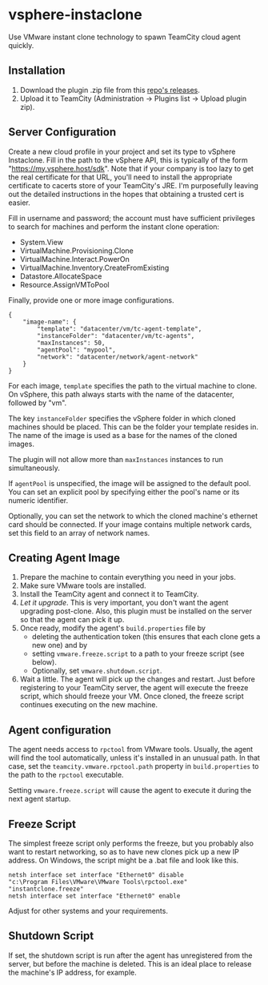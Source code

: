 # vsphere-instaclone

Use VMware instant clone technology to spawn TeamCity cloud agent quickly.

## Installation

1. Download the plugin .zip file from this [repo's releases](https://github.com/avast/vsphere-instaclone/releases).
2. Upload it to TeamCity (Administration -> Plugins list -> Upload plugin zip).

## Server Configuration

Create a new cloud profile in your project and set its type to vSphere Instaclone.
Fill in the path to the vSphere API, this is typically of the form "https://my.vsphere.host/sdk".
Note that if your company is too lazy to get the real certificate for that URL,
you'll need to install the appropriate certificate to cacerts store
of your TeamCity's JRE. I'm purposefully leaving out the detailed instructions
in the hopes that obtaining a trusted cert is easier.

Fill in username and password; the account must have sufficient privileges
to search for machines and perform the instant clone operation:

* System.View
* VirtualMachine.Provisioning.Clone
* VirtualMachine.Interact.PowerOn
* VirtualMachine.Inventory.CreateFromExisting
* Datastore.AllocateSpace
* Resource.AssignVMToPool

Finally, provide one or more image configurations.

    {
        "image-name": {
            "template": "datacenter/vm/tc-agent-template",
            "instanceFolder": "datacenter/vm/tc-agents",
            "maxInstances": 50,
            "agentPool": "mypool",
            "network": "datacenter/network/agent-network"
        }
    }

For each image, `template` specifies the path to the virtual machine to clone.
On vSphere, this path always starts with the name of the datacenter, followed by "vm".

The key `instanceFolder` specifies the vSphere folder in which cloned machines should
be placed. This can be the folder your template resides in.
The name of the image is used as a base for the names of the cloned images.

The plugin will not allow more than `maxInstances` instances to run simultaneously.

If `agentPool` is unspecified, the image will be assigned to the default pool.
You can set an explicit pool by specifying either the pool's name or its
numeric identifier.

Optionally, you can set the network to which the cloned machine's ethernet card should
be connected. If your image contains multiple network cards, set this field to an
array of network names.

## Creating Agent Image

1. Prepare the machine to contain everything you need in your jobs.
2. Make sure VMware tools are installed.
3. Install the TeamCity agent and connect it to TeamCity.
4. *Let it upgrade*. This is very important, you don't want the agent upgrading post-clone.
   Also, this plugin must be installed on the server so that the agent can pick it up.
5. Once ready, modify the agent's `build.properties` file by
   * deleting the authentication token (this ensures that each clone gets a new one) and by
   * setting `vmware.freeze.script` to a path to your freeze script (see below).
   * Optionally, set `vmware.shutdown.script`.
6. Wait a little. The agent will pick up the changes and restart. Just before registering
   to your TeamCity server, the agent will execute the freeze script, which should freeze your VM.
   Once cloned, the freeze script continues executing on the new machine.

## Agent configuration

The agent needs access to `rpctool` from VMware tools.
Usually, the agent will find the tool automatically, unless it's installed in an unusual path.
In that case, set the `teamcity.vmware.rpctool.path` property in `build.properties`
to the path to the `rpctool` executable.

Setting `vmware.freeze.script` will cause the agent to execute it during the next agent startup.

## Freeze Script

The simplest freeze script only performs the freeze, but you probably also want
to restart networking, so as to have new clones pick up a new IP address.
On Windows, the script might be a .bat file and look like this.

    netsh interface set interface "Ethernet0" disable
    "c:\Program Files\VMware\VMware Tools\rpctool.exe" "instantclone.freeze"
    netsh interface set interface "Ethernet0" enable

Adjust for other systems and your requirements.

## Shutdown Script

If set, the shutdown script is run after the agent has unregistered
from the server, but before the machine is deleted.
This is an ideal place to release the machine's IP address, for example.
